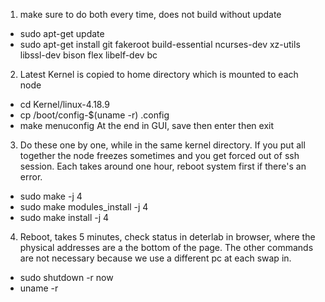 
1.  make sure to do both every time, does not build without update
- sudo apt-get update
- sudo apt-get install git fakeroot build-essential ncurses-dev xz-utils libssl-dev bison flex libelf-dev bc

2. Latest Kernel is copied to home directory which is mounted to each node
- cd Kernel/linux-4.18.9
- cp /boot/config-$(uname -r) .config
- make menuconfig
At the end in GUI, save then enter then exit

3. Do these one by one, while in the same kernel directory. If you put all
together the node freezes sometimes and you get forced out of ssh session. Each takes around one hour, reboot system first if there's an error.
- sudo make -j 4
- sudo make modules_install -j 4  
- sudo make install -j 4

4. Reboot, takes 5 minutes, check status in deterlab in browser, where the
physical addresses are a the bottom of the page. The other commands are not
necessary because we use a different pc at each swap in.
- sudo shutdown -r now
- uname -r
